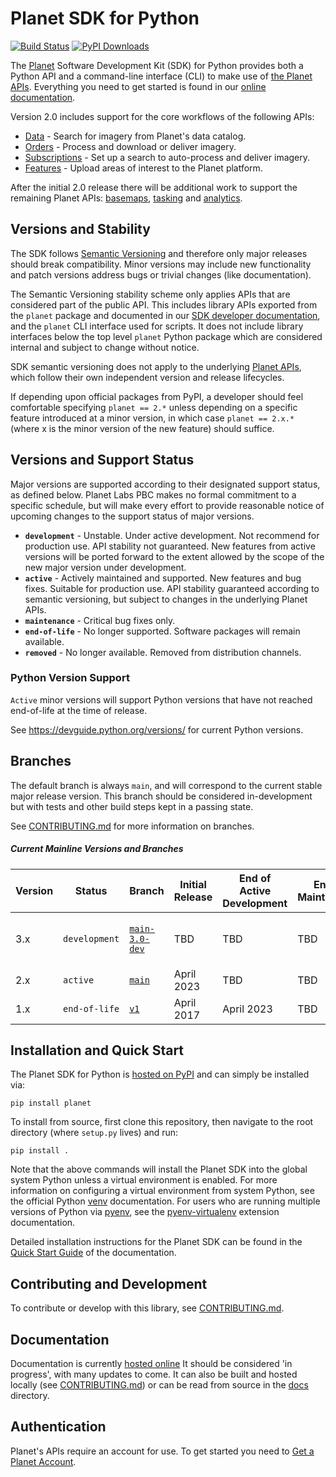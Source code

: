 # Planet SDK for Python

[![Build Status](https://github.com/planetlabs/planet-client-python/actions/workflows/test.yml/badge.svg)](https://github.com/planetlabs/planet-client-python/actions/workflows/test.yml)
[![PyPI Downloads](https://static.pepy.tech/badge/planet)](https://pepy.tech/projects/planet)

The [Planet](https://planet.com) Software Development Kit (SDK) for Python
provides both a Python API and a command-line interface (CLI)
to make use of [the Planet APIs](https://developers.planet.com/docs/apis/).
Everything you need to get started is found in our
[online documentation](https://planet-sdk-for-python-v2.readthedocs.io/en/latest/).

Version 2.0 includes support for the core workflows of the following APIs:

* [Data](https://developers.planet.com/docs/data/) - Search for imagery from Planet's data catalog.
* [Orders](https://developers.planet.com/docs/orders/) - Process and download or deliver imagery.
* [Subscriptions](https://developers.planet.com/docs/subscriptions/) - Set up a search to auto-process and deliver imagery.
* [Features](https://developers.planet.com/docs/apis/features/) - Upload areas of interest to the Planet platform.

After the initial 2.0 release there will be additional work to support the
remaining Planet APIs: [basemaps](https://developers.planet.com/docs/basemaps/),
[tasking](https://developers.planet.com/docs/tasking/) and
[analytics](https://developers.planet.com/docs/analytics/).

## Versions and Stability

The SDK follows [Semantic Versioning](https://semver.org/spec/v2.0.0.html) and therefore only major releases
should break compatibility. Minor versions may include new functionality and
patch versions address bugs or trivial changes (like documentation).

The Semantic Versioning stability scheme only applies APIs that
are considered part of the public API.  This includes library APIs exported
from the `planet` package and documented in our
[SDK developer documentation](https://planet-sdk-for-python-v2.readthedocs.io/en/latest/),
and the `planet` CLI interface used for scripts.  It does not include
library interfaces below the top level `planet` Python package which are
considered internal and subject to change without notice.

SDK semantic versioning does not apply to the underlying
[Planet APIs](https://docs.planet.com/develop/apis/),
which follow their own independent version and release lifecycles.

If depending upon official packages from PyPI, a developer should feel
comfortable specifying `planet == 2.*` unless depending on a specific feature
introduced at a minor version, in which case `planet == 2.x.*` (where x is the
minor version of the new feature) should suffice.

## Versions and Support Status

Major versions are supported according to their designated support status,
as defined below.  Planet Labs PBC makes no formal commitment
to a specific schedule, but will make every effort to provide reasonable
notice of upcoming changes to the support status of major versions.

* **`development`** - Unstable. Under active development.  Not recommend
  for production use.  API stability not guaranteed.  New features from active
  versions will be ported forward to the extent allowed by the scope of the
  new major version under development.
* **`active`** - Actively maintained and supported. New features and bug fixes.
  Suitable for production use.  API stability guaranteed according to semantic
  versioning, but subject to changes in the underlying Planet APIs.
* **`maintenance`** - Critical bug fixes only.
* **`end-of-life`** - No longer supported.  Software packages will remain available.
* **`removed`** - No longer available.  Removed from distribution channels.

### Python Version Support
`Active` minor versions will support Python versions that have not reached
end-of-life at the time of release.

See https://devguide.python.org/versions/ for current Python versions.

## Branches

The default branch is always `main`, and will correspond to the current stable
major release version. This branch should be considered in-development but
with tests and other build steps kept in a passing state.

See [CONTRIBUTING.md](CONTRIBUTING.md#branches) for more information on branches.

##### Current Mainline Versions and Branches

| Version | Status        | Branch                                                                                 | Initial Release | End of Active Development | End of Maintenance | Notes                                                                                                                        |
|---------|---------------|----------------------------------------------------------------------------------------|-----------------|---------------------------|--------------------|------------------------------------------------------------------------------------------------------------------------------|
| 3.x     | `development` | [`main-3.0-dev`](https://github.com/planetlabs/planet-client-python/tree/main-3.0-dev) | TBD             | TBD                       | TBD                | See [RELEASE-PLANNING-X.0.md](https://github.com/planetlabs/planet-client-python/tree/main-3.0-dev/RELEASE-PLANNING-3.0.md). |
| 2.x     | `active`      | [`main`](https://github.com/planetlabs/planet-client-python/tree/main)                 | April 2023      | TBD                       | TBD                |                                                                                                                              |
| 1.x     | `end-of-life` | [`v1`](https://github.com/planetlabs/planet-client-python/tree/v1)                     | April 2017      | April 2023                | TBD                |                                                                                                                              |

## Installation and Quick Start

The Planet SDK for Python is [hosted on PyPI](https://pypi.org/project/planet/) and can simply be installed via:

```console
pip install planet
```

To install from source, first clone this repository, then navigate to the root directory (where `setup.py` lives) and run:

```console
pip install .
```

Note that the above commands will install the Planet SDK into the global system Python unless a virtual environment is enabled.  For more information on configuring a virtual environment from system Python, see the official Python [venv](https://docs.python.org/3/library/venv.html) documentation.  For users who are running multiple versions of Python via [pyenv](https://github.com/pyenv/pyenv), see the [pyenv-virtualenv](https://github.com/pyenv/pyenv-virtualenv) extension documentation.

Detailed installation instructions for the Planet SDK can be found in the [Quick Start Guide](https://planet-sdk-for-python-v2.readthedocs.io/en/latest/get-started/quick-start-guide/) of the documentation.

## Contributing and Development

To contribute or develop with this library, see [CONTRIBUTING.md](CONTRIBUTING.md).

## Documentation

Documentation is currently [hosted online](https://planet-sdk-for-python-v2.readthedocs.io/en/latest/)
It should be considered 'in progress', with many updates to come. It can also
be built and hosted locally (see [CONTRIBUTING.md](CONTRIBUTING.md)) or can be
read from source in the [docs](/docs) directory.

## Authentication

Planet's APIs require an account for use. To get started you need to
[Get a Planet Account](https://planet-sdk-for-python-v2.readthedocs.io/en/latest/get-started/get-your-planet-account/).
